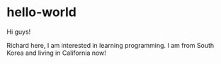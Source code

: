 # hello-world

Hi guys!

Richard here, I am interested in learning programming.
I am from South Korea and living in California now!
